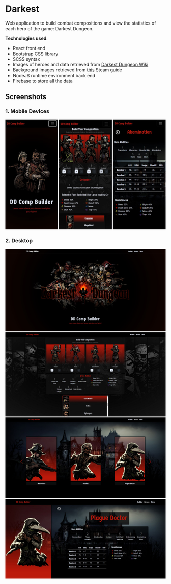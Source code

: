 # Darkest

Web application to build combat compositions and view the statistics of each hero of the game: Darkest Dungeon.

**Technologies used**:

- React front end
- Bootstrap CSS library
- SCSS syntax
- Images of heroes and data retrieved from [Darkest Dungeon Wiki](https://darkestdungeon.fandom.com/wiki/Darkest_Dungeon_Wiki_1)
- Background images retrieved from [this](https://github.com/szomer/DD-Comp-Builder) Steam guide
- NodeJS runtime environment back end
- Firebase to store all the data

## Screenshots

### 1. Mobile Devices

![alt Screenshots of the app on mobile](mobile.png?raw=true)

### 2. Desktop

![alt Screenshots of the home page](home.jpg?raw=true)
![alt Screenshots of the builder page](builder.jpg?raw=true)
![alt Screenshots of the heroes](heroes.jpg?raw=true)
![alt Screenshots of the stats page](stats.jpg?raw=true)
